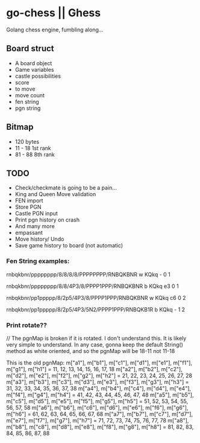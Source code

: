# go-chess || Ghess
Golang chess engine, fumbling along...

## Board struct
- A board object
- Game variables
- castle possibilities
- score
- to move
- move count
- fen string
- pgn string


## Bitmap
- 120 bytes
- 11 - 18 1st rank
- 81 - 88 8th rank

## TODO
- Check/checkmate is going to be a pain...
- King and Queen Move validation
- FEN import
- Store PGN
- Castle PGN input
- Print pgn history on crash
- And many more
- empassant
- Move history/ Undo
- Save game history to board (not automatic)

### Fen String examples:

rnbqkbnr/pppppppp/8/8/8/8/PPPPPPPP/RNBQKBNR w KQkq - 0 1

rnbqkbnr/pppppppp/8/8/4P3/8/PPPP1PPP/RNBQKBNR b KQkq e3 0 1

rnbqkbnr/pp1ppppp/8/2p5/4P3/8/PPPP1PPP/RNBQKBNR w KQkq c6 0 2

rnbqkbnr/pp1ppppp/8/2p5/4P3/5N2/PPPP1PPP/RNBQKB1R b KQkq - 1 2

### Print rotate??
// The pgnMap is broken if it is rotated. I don't understand this. It is likely very simple to understand. In any case, gonna keep the default String() method as white oriented, and so the pgnMap will be 18-11 not 11-18

This is the old pgnMap:
	m["a1"], m["b1"], m["c1"], m["d1"], m["e1"], m["f1"], m["g1"], m["h1"] = 11, 12, 13, 14, 15, 16, 17, 18
	m["a2"], m["b2"], m["c2"], m["d2"], m["e2"], m["f2"], m["g2"], m["h2"] = 21, 22, 23, 24, 25, 26, 27, 28
	m["a3"], m["b3"], m["c3"], m["d3"], m["e3"], m["f3"], m["g3"], m["h3"] = 31, 32, 33, 34, 35, 36, 37, 38
	m["a4"], m["b4"], m["c4"], m["d4"], m["e4"], m["f4"], m["g4"], m["h4"] = 41, 42, 43, 44, 45, 46, 47, 48
	m["a5"], m["b5"], m["c5"], m["d5"], m["e5"], m["f5"], m["g5"], m["h5"] = 51, 52, 53, 54, 55, 56, 57, 58
	m["a6"], m["b6"], m["c6"], m["d6"], m["e6"], m["f6"], m["g6"], m["h6"] = 61, 62, 63, 64, 65, 66, 67, 68
	m["a7"], m["b7"], m["c7"], m["d7"], m["e7"], m["f7"], m["g7"], m["h7"] = 71, 72, 73, 74, 75, 76, 77, 78
	m["a8"], m["b8"], m["c8"], m["d8"], m["e8"], m["f8"], m["g8"], m["h8"] = 81, 82, 83, 84, 85, 86, 87, 88
